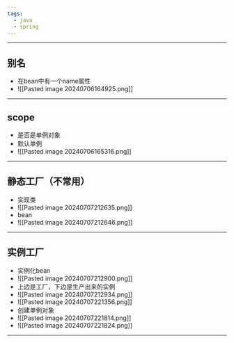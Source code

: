 ```yaml
---
tags:
  - java
  - spring
---
```


---

## 别名

 - 在bean中有一个name属性
 - ![[Pasted image 20240706164925.png]]

---

## scope

 - 是否是单例对象
 - 默认单例
 - ![[Pasted image 20240706165316.png]]

---

## 静态工厂（不常用）

 - 实现类
 - ![[Pasted image 20240707212635.png]]
 - bean
 - ![[Pasted image 20240707212646.png]]

---

## 实例工厂

 - 实例化bean
 - ![[Pasted image 20240707212900.png]]
 - 上边是工厂，下边是生产出来的实例
 - ![[Pasted image 20240707212934.png]]
 - ![[Pasted image 20240707221356.png]]
 - 创建单例对象
 - ![[Pasted image 20240707221814.png]]
 - ![[Pasted image 20240707221824.png]]

---

